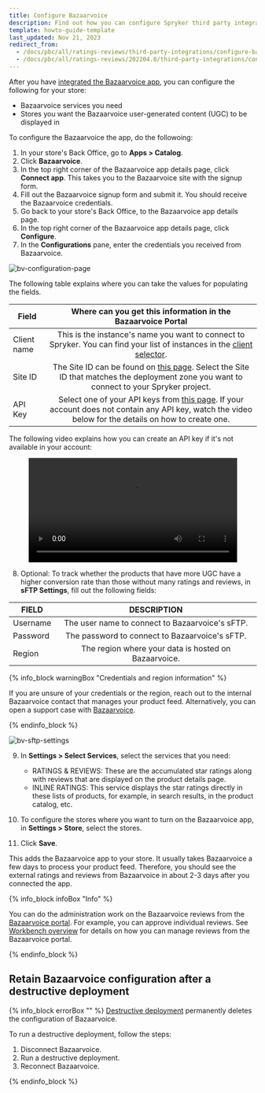 ```yaml
---
title: Configure Bazaarvoice
description: Find out how you can configure Spryker third party integration Bazaarvoice in your Spryker shop.
template: howto-guide-template
last_updated: Nov 21, 2023
redirect_from:
  - /docs/pbc/all/ratings-reviews/third-party-integrations/configure-bazaarvoice.html
  - /docs/pbc/all/ratings-reviews/202204.0/third-party-integrations/configure-bazaarvoice.html
---
```


After you have [integrated the Bazaarvoice app](/docs/pbc/all/ratings-reviews/{{site.version}}/third-party-integrations/integrate-bazaarvoice.html), you can configure the following for your store:
- Bazaarvoice services you need
- Stores you want the Bazaarvoice  user-generated content (UGC) to be displayed in

To configure the Bazaarvoice the app, do the followoing:

1. In your store's Back Office, go to **Apps&nbsp;<span aria-label="and then">></span> Catalog**.
2. Click **Bazaarvoice**.
3. In the top right corner of the Bazaarvoice app details page, click **Connect app**.
   This takes you to the Bazaarvoice site with the signup form.
4. Fill out the Bazaarvoice signup form and submit it.
   You should receive the Bazaarvoice credentials.
5. Go back to your store's Back Office, to the Bazaarvoice app details page.
6. In the top right corner of the Bazaarvoice app details page, click **Configure**.
7. In the **Configurations** pane, enter the credentials you received from Bazaarvoice.

![bv-configuration-page](https://spryker.s3.eu-central-1.amazonaws.com/docs/pbc/all/ratings-reviews/third-party-integrations/configure-bazaarvoice/bv-config-page.png)

The following table explains where you can take the values for populating the fields.

<div class="width-100">

| Field   |      Where can you get this information in the Bazaarvoice Portal      |
|----------|:-------------:|
| Client name | This is the instance's name you want to connect to Spryker. You can find your list of instances in the  [client selector](https://portal.bazaarvoice.com/configurations/sitemanager/clientselector). |
| Site ID | The Site ID can be found on [this page](https://config.portal.bazaarvoice.com/siteManager). Select the Site ID that matches the deployment zone you want to connect to your Spryker project.   |
| API Key | Select one of your API keys from [this page](https://portal.bazaarvoice.com/developer-tools/api-keys). If your account does not contain any API key, watch the video below for the details on how to create one. |

</div>

The following video explains how you can create an API key if it's not available in your account:

<figure class="video_container">
    <video width="100%" height="auto" controls>
    <source src="https://spryker.s3.eu-central-1.amazonaws.com/docs/pbc/all/ratings-reviews/third-party-integrations/configure-bazaarvoice/bv-api-key-creation-process.mov" type="video/mp4">
  </video>
</figure>

8. Optional: To track whether the products that have more UGC have a higher conversion rate than those without many ratings and reviews, in **sFTP Settings**, fill out the following fields:

| FIELD    |                    DESCRIPTION                     |
|----------|:--------------------------------------------------:|
| Username |   The user name to connect to Bazaarvoice's sFTP.   |
| Password |   The password to connect to Bazaarvoice's sFTP.    |
| Region   | The region where your data is hosted on Bazaarvoice. |

{% info_block warningBox "Credentials and region information" %}

If you are unsure of your credentials or the region, reach out to the internal Bazaarvoice contact that manages your product feed. Alternatively, you can open a support case with [Bazaarvoice](https://support.bazaarvoice.com/).

{% endinfo_block %}

![bv-sftp-settings](https://spryker.s3.eu-central-1.amazonaws.com/docs/pbc/all/ratings-reviews/third-party-integrations/configure-bazaarvoice/bv-sftp-settings.png)

9. In **Settings&nbsp;<span aria-label="and then">></span> Select Services**, select the services that you need:
   - RATINGS & REVIEWS: These are the accumulated star ratings along with reviews that are displayed on the product details page.
   <!---- QUESTIONS & ANSWERS:-->
   - INLINE RATINGS: This service displays the star ratings directly in these lists of products, for example, in search results, in the product catalog, etc.

10. To configure the stores where you want to turn on the Bazaarvoice app, in **Settings&nbsp;<span aria-label="and then">></span> Store**, select the stores.

11. Click **Save**.

This adds the Bazaarvoice app to your store. It usually takes Bazaarvoice a few days to process your product feed. Therefore, you should see the external ratings and reviews from Bazaarvoice in about 2-3 days after you connected the app.

{% info_block infoBox "Info" %}

You can do the administration work on the Bazaarvoice reviews from the [Bazaarvoice portal](https://portal.bazaarvoice.com/signin?ref=spryker-documentation). For example, you can approve individual reviews. See [Workbench overview](https://knowledge.bazaarvoice.com/wp-content/brandedge-pro-wb/en_US/basics/workbench_overview.html#log-in-to-workbench?ref=spryker-documentation) for details on how you can manage reviews from the Bazaarvoice portal.

{% endinfo_block %}

## Retain Bazaarvoice configuration after a destructive deployment

{% info_block errorBox "" %}
[Destructive deployment](https://spryker.com/docs/dg/dev/acp/retaining-acp-apps-when-running-destructive-deployments.html) permanently deletes the configuration of Bazaarvoice.

To run a destructive deployment, follow the steps:
1. Disconnect Bazaarvoice.
2. Run a destructive deployment.
3. Reconnect Bazaarvoice.

{% endinfo_block %}
